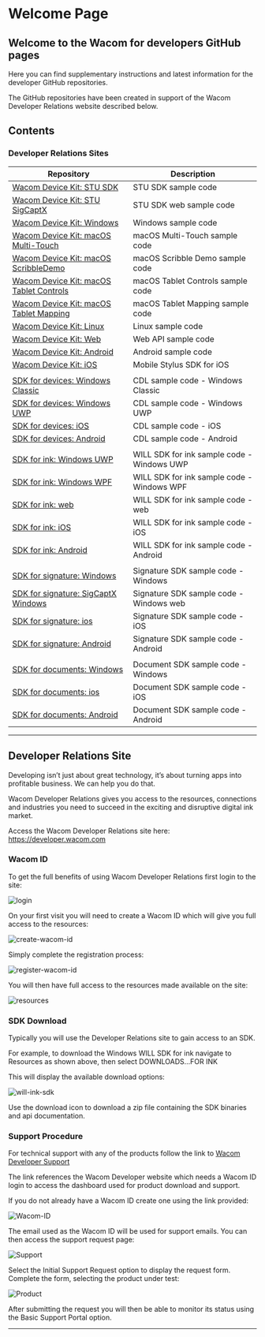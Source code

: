 # Welcome Page

## Welcome to the Wacom for developers GitHub pages
 
Here you can find supplementary instructions and latest information for the developer GitHub repositories.

The GitHub repositories have been created in support of the Wacom Developer Relations website described below.

## Contents

### Developer Relations Sites

| Repository  | Description |
| ----------  | ----------- |
| [Wacom Device Kit: STU SDK](https://github.com/Wacom-Developer/stu-sdk-samples)                                   | STU SDK sample code |
| [Wacom Device Kit: STU SigCaptX](https://github.com/Wacom-Developer/stu-sdk-sigcaptx-samples)                     | STU SDK web sample code |
| [Wacom Device Kit: Windows](https://github.com/Wacom-Developer/wacom-device-kit-windows)							| Windows sample code	|
| [Wacom Device Kit: macOS Multi-Touch](https://github.com/Wacom-Developer/wacom-device-kit-macos-multi-touch)		| macOS Multi-Touch sample code|
| [Wacom Device Kit: macOS ScribbleDemo](https://github.com/Wacom-Developer/wacom-device-kit-macos-scribble-demo)	| macOS Scribble Demo sample code|
| [Wacom Device Kit: macOS Tablet Controls](https://github.com/Wacom-Developer/wacom-device-kit-macos-tablet-controls)| macOS Tablet Controls sample code|
| [Wacom Device Kit: macOS Tablet Mapping](https://github.com/Wacom-Developer/wacom-device-kit-macos-tablet-mapping)| macOS Tablet Mapping sample code|
| [Wacom Device Kit: Linux](https://github.com/Wacom-Developer/wacom-device-kit-linux)								| Linux sample code		|
| [Wacom Device Kit: Web](https://github.com/Wacom-Developer/wacom-device-kit-web)									| Web API sample code		|		
| [Wacom Device Kit: Android](https://github.com/Wacom-Developer/wacom-device-kit-android)							| Android sample code	|
| [Wacom Device Kit: iOS](https://github.com/Wacom-Developer/wacom-device-kit-ios)               		  			| Mobile Stylus SDK for iOS |
|||
| [SDK for devices: Windows Classic](https://github.com/Wacom-Developer/sdk-for-devices-win-classic)                | CDL sample code - Windows Classic |
| [SDK for devices: Windows UWP](	https://github.com/Wacom-Developer/sdk-for-devices-uwp)                           | CDL sample code - Windows UWP |
| [SDK for devices: iOS](https://github.com/Wacom-Developer/sdk-for-devices-ios)                                    | CDL sample code - iOS |
| [SDK for devices: Android](https://github.com/Wacom-Developer/sdk-for-devices-android)                            | CDL sample code - Android |
|||
| [SDK for ink: Windows UWP](https://github.com/Wacom-Developer/sdk-for-ink-uwp)                                    | WILL SDK for ink sample code - Windows UWP |
| [SDK for ink: Windows WPF](https://github.com/Wacom-Developer/sdk-for-ink-wpf)                                    | WILL SDK for ink sample code - Windows WPF |
| [SDK for ink: web](https://github.com/Wacom-Developer/sdk-for-ink-web)                                            | WILL SDK for ink sample code - web |
| [SDK for ink: iOS](https://github.com/Wacom-Developer/sdk-for-ink-ios)                                            | WILL SDK for ink sample code - iOS |
| [SDK for ink: Android](https://github.com/Wacom-Developer/sdk-for-ink-android)                                    | WILL SDK for ink sample code - Android |
|||
| [SDK for signature: Windows](https://github.com/Wacom-Developer/sdk-for-signature-windows)                        | Signature SDK sample code - Windows |
| [SDK for signature: SigCaptX Windows](https://github.com/Wacom-Developer/sdk-for-signature-sigcaptx-windows)      | Signature SDK sample code - Windows web |
| [SDK for signature: ios](https://github.com/Wacom-Developer/sdk-for-signature-ios)                                | Signature SDK sample code - iOS |
| [SDK for signature: Android](https://github.com/Wacom-Developer/sdk-for-signature-android)                        | Signature SDK sample code - Android |
|||
| [SDK for documents: Windows](https://github.com/Wacom-Developer/sdk-for-documents-win)                            | Document SDK sample code - Windows |
| [SDK for documents: ios](https://github.com/Wacom-Developer/sdk-for-documents-ios)                                | Document SDK sample code - iOS |
| [SDK for documents: Android](	https://github.com/Wacom-Developer/sdk-for-documents-android)                       | Document SDK sample code - Android |


---


## Developer Relations Site

Developing isn’t just about great technology, it’s about turning apps into profitable business. We can help you do that.

Wacom Developer Relations gives you access to the resources, connections and industries you need to succeed in the exciting and disruptive digital ink market. 

Access the Wacom Developer Relations site here: https://developer.wacom.com

### Wacom ID

To get the full benefits of using Wacom Developer Relations first login to the site:

![login](media/login.jpg)

On your first visit you will need to create a Wacom ID which will give you full access to the resources:

![create-wacom-id](media/create-wacom-id.jpg)

Simply complete the registration process:

![register-wacom-id](media/register-wacom-id.jpg)

You will then have full access to the resources made available on the site:

![resources](media/resources.jpg)

### SDK Download

Typically you will use the Developer Relations site to gain access to an SDK.

For example, to download the Windows WILL SDK for ink navigate to Resources as shown above, then select DOWNLOADS...FOR INK

This will display the available download options:


![will-ink-sdk](media/will-ink-sdk.png)

Use the download icon to download a zip file containing the SDK binaries and api documentation.


### Support Procedure

For technical support with any of the products follow the link to [Wacom Developer Support](https://developer.wacom.com/en-us/developer-dashboard/support)

The link references the Wacom Developer website which needs a Wacom ID login to access the dashboard used for product download and support.


If you do not already have a Wacom ID create one using the link provided:


![Wacom-ID](media/Wacom-ID.png)

The email used as the Wacom ID will be used for support emails.
You can then access the support request page:

![Support](media/Support.png)

Select the Initial Support Request option to display the request form.
Complete the form, selecting the product under test:
 
![Product](media/Product.png)

After submitting the request you will then be able to monitor its status using the Basic Support Portal option.

---
